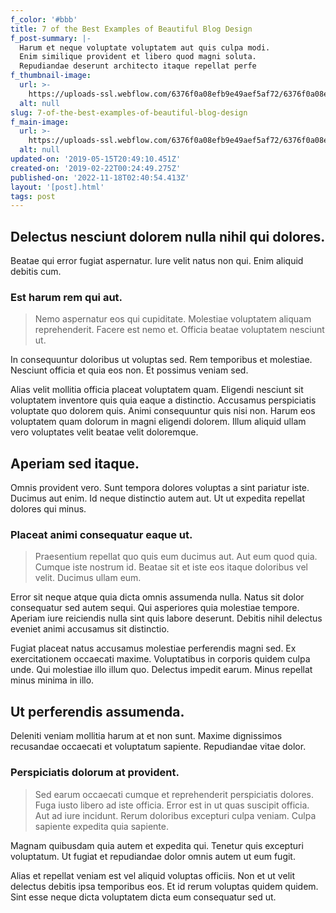 ```yaml
---
f_color: '#bbb'
title: 7 of the Best Examples of Beautiful Blog Design
f_post-summary: |-
  Harum et neque voluptate voluptatem aut quis culpa modi.
  Enim similique provident et libero quod magni soluta.
  Repudiandae deserunt architecto itaque repellat perfe
f_thumbnail-image:
  url: >-
    https://uploads-ssl.webflow.com/6376f0a08efb9e49aef5af72/6376f0a08efb9e4d75f5afd4_portfolio%201%20-%20wide.svg
  alt: null
slug: 7-of-the-best-examples-of-beautiful-blog-design
f_main-image:
  url: >-
    https://uploads-ssl.webflow.com/6376f0a08efb9e49aef5af72/6376f0a08efb9e4d75f5afd4_portfolio%201%20-%20wide.svg
  alt: null
updated-on: '2019-05-15T20:49:10.451Z'
created-on: '2019-02-22T00:24:49.275Z'
published-on: '2022-11-18T02:40:54.413Z'
layout: '[post].html'
tags: post
---
```


Delectus nesciunt dolorem nulla nihil qui dolores.
--------------------------------------------------

Beatae qui error fugiat aspernatur. Iure velit natus non qui. Enim aliquid debitis cum.

### Est harum rem qui aut.

> Nemo aspernatur eos qui cupiditate. Molestiae voluptatem aliquam reprehenderit. Facere est nemo et. Officia beatae voluptatem nesciunt ut.

In consequuntur doloribus ut voluptas sed. Rem temporibus et molestiae. Nesciunt officia et quia eos non. Et possimus veniam sed.

Alias velit mollitia officia placeat voluptatem quam. Eligendi nesciunt sit voluptatem inventore quis quia eaque a distinctio. Accusamus perspiciatis voluptate quo dolorem quis. Animi consequuntur quis nisi non. Harum eos voluptatem quam dolorum in magni eligendi dolorem. Illum aliquid ullam vero voluptates velit beatae velit doloremque.

Aperiam sed itaque.
-------------------

Omnis provident vero. Sunt tempora dolores voluptas a sint pariatur iste. Ducimus aut enim. Id neque distinctio autem aut. Ut ut expedita repellat dolores qui minus.

### Placeat animi consequatur eaque ut.

> Praesentium repellat quo quis eum ducimus aut. Aut eum quod quia. Cumque iste nostrum id. Beatae sit et iste eos itaque doloribus vel velit. Ducimus ullam eum.

Error sit neque atque quia dicta omnis assumenda nulla. Natus sit dolor consequatur sed autem sequi. Qui asperiores quia molestiae tempore. Aperiam iure reiciendis nulla sint quis labore deserunt. Debitis nihil delectus eveniet animi accusamus sit distinctio.

Fugiat placeat natus accusamus molestiae perferendis magni sed. Ex exercitationem occaecati maxime. Voluptatibus in corporis quidem culpa unde. Qui molestiae illo illum quo. Delectus impedit earum. Minus repellat minus minima in illo.

Ut perferendis assumenda.
-------------------------

Deleniti veniam mollitia harum at et non sunt. Maxime dignissimos recusandae occaecati et voluptatum sapiente. Repudiandae vitae dolor.

### Perspiciatis dolorum at provident.

> Sed earum occaecati cumque et reprehenderit perspiciatis dolores. Fuga iusto libero ad iste officia. Error est in ut quas suscipit officia. Aut ad iure incidunt. Rerum doloribus excepturi culpa veniam. Culpa sapiente expedita quia sapiente.

Magnam quibusdam quia autem et expedita qui. Tenetur quis excepturi voluptatum. Ut fugiat et repudiandae dolor omnis autem ut eum fugit.

Alias et repellat veniam est vel aliquid voluptas officiis. Non et ut velit delectus debitis ipsa temporibus eos. Et id rerum voluptas quidem quidem. Sint esse neque dicta voluptatem dicta eum consequatur sed ut.
